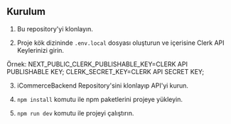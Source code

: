 ## Kurulum

1. Bu repository'yi klonlayın.

2. Proje kök dizininde `.env.local` dosyası oluşturun ve içerisine Clerk API Keylerinizi girin.

Örnek:
NEXT_PUBLIC_CLERK_PUBLISHABLE_KEY=CLERK API PUBLISHABLE KEY;
CLERK_SECRET_KEY=CLERK API SECRET KEY;

3. iCommerceBackend Repository'sini klonlayıp API'yi kurun.

4. `npm install` komutu ile npm paketlerini projeye yükleyin.

5. `npm run dev` komutu ile projeyi çalıştırın.
